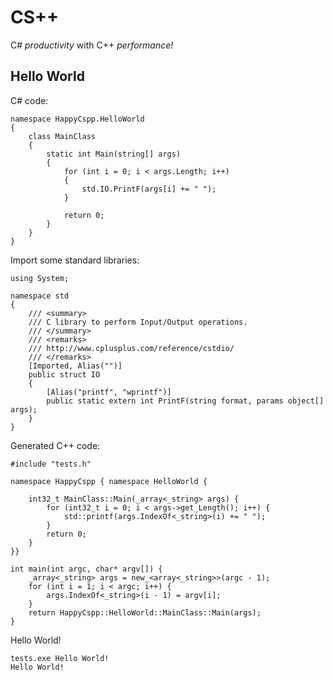 CS++
======

C\# *productivity* with C++ *performance!*


Hello World
-----------

C\# code:

~~~~~~~~~~~~~~~~~~~~~~~~~~~~~~~~~~~~~~~~~~~~~~~~~~~~~~~~~~~~~~~~~~~~~~~~~~~~~~~~
namespace HappyCspp.HelloWorld
{
    class MainClass
    {
        static int Main(string[] args)
        {
            for (int i = 0; i < args.Length; i++)
            {
                std.IO.PrintF(args[i] += " ");
            }

            return 0;
        }
    }
}
~~~~~~~~~~~~~~~~~~~~~~~~~~~~~~~~~~~~~~~~~~~~~~~~~~~~~~~~~~~~~~~~~~~~~~~~~~~~~~~~

Import some standard libraries:

~~~~~~~~~~~~~~~~~~~~~~~~~~~~~~~~~~~~~~~~~~~~~~~~~~~~~~~~~~~~~~~~~~~~~~~~~~~~~~~~
using System;

namespace std
{
    /// <summary>
    /// C library to perform Input/Output operations.
    /// </summary>
    /// <remarks>
    /// http://www.cplusplus.com/reference/cstdio/
    /// </remarks>
    [Imported, Alias("")]
    public struct IO
    {
        [Alias("printf", "wprintf")]
        public static extern int PrintF(string format, params object[] args);
    }
}
~~~~~~~~~~~~~~~~~~~~~~~~~~~~~~~~~~~~~~~~~~~~~~~~~~~~~~~~~~~~~~~~~~~~~~~~~~~~~~~~

Generated C++ code:

~~~~~~~~~~~~~~~~~~~~~~~~~~~~~~~~~~~~~~~~~~~~~~~~~~~~~~~~~~~~~~~~~~~~~~~~~~~~~~~~
#include "tests.h"

namespace HappyCspp { namespace HelloWorld {

    int32_t MainClass::Main(_array<_string> args) {
        for (int32_t i = 0; i < args->get_Length(); i++) {
            std::printf(args.IndexOf<_string>(i) += " ");
        }
        return 0;
    }
}}

int main(int argc, char* argv[]) {
    _array<_string> args = new_<array<_string>>(argc - 1);
    for (int i = 1; i < argc; i++) {
        args.IndexOf<_string>(i - 1) = argv[i];
    }
    return HappyCspp::HelloWorld::MainClass::Main(args);
}
~~~~~~~~~~~~~~~~~~~~~~~~~~~~~~~~~~~~~~~~~~~~~~~~~~~~~~~~~~~~~~~~~~~~~~~~~~~~~~~~

Hello World!

~~~~~~~~~~~~~~~~~~~~~~~~~~~~~~~~~~~~~~~~~~~~~~~~~~~~~~~~~~~~~~~~~~~~~~~~~~~~~~~~
tests.exe Hello World!
Hello World! 
~~~~~~~~~~~~~~~~~~~~~~~~~~~~~~~~~~~~~~~~~~~~~~~~~~~~~~~~~~~~~~~~~~~~~~~~~~~~~~~~
